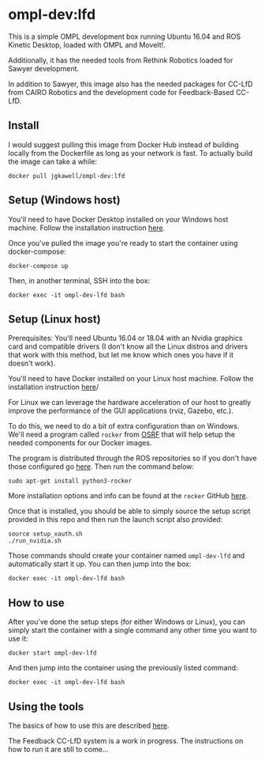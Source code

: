 # ompl-dev:lfd

This is a simple OMPL development box running Ubuntu 16.04 and ROS Kinetic Desktop, loaded with OMPL and MoveIt!.

Additionally, it has the needed tools from Rethink Robotics loaded for Sawyer development.

In addition to Sawyer, this image also has the needed packages for CC-LfD from CAIRO Robotics and the development code for Feedback-Based CC-LfD.

## Install

I would suggest pulling this image from Docker Hub instead of building locally from the Dockerfile as long as your network is fast. To actually build the image can take a while:

```
docker pull jgkawell/ompl-dev:lfd
```

## Setup (Windows host)

You'll need to have Docker Desktop installed on your Windows host machine. Follow the installation instruction [here](https://docs.docker.com/docker-for-windows/install/).

Once you've pulled the image you're ready to start the container using docker-compose:

```
docker-compose up
```

Then, in another terminal, SSH into the box:

```
docker exec -it ompl-dev-lfd bash
```

## Setup (Linux host)

Prerequisites: You'll need Ubuntu 16.04 or 18.04 with an Nvidia graphics card and compatible drivers (I don't know all the Linux distros and drivers that work with this method, but let me know which ones you have if it doesn't work).

You'll need to have Docker installed on your Linux host machine. Follow the installation instruction [here](https://docs.docker.com/install/linux/docker-ce/ubuntu/)/

For Linux we can leverage the hardware acceleration of our host to greatly improve the performance of the GUI applications (rviz, Gazebo, etc.).

To do this, we need to do a bit of extra configuration than on Windows. We'll need a program called `rocker` from [OSRF](https://www.openrobotics.org/) that will help setup the needed components for our Docker images.

The program is distributed through the ROS repositories so if you don't have those configured go [here](http://wiki.ros.org/kinetic/Installation/Ubuntu). Then run the command below:

```
sudo apt-get install python3-rocker
```

More installation options and info can be found at the `rocker` GitHub [here](https://github.com/osrf/rocker).

Once that is installed, you should be able to simply source the setup script provided in this repo and then run the launch script also provided:

```
source setup_xauth.sh
./run_nvidia.sh
```

Those commands should create your container named `ompl-dev-lfd` and automatically start it up. You can then jump into the box:

```
docker exec -it ompl-dev-lfd bash
```

## How to use

After you've done the setup steps (for either Windows or Linux), you can simply start the container with a single command any other time you want to use it:

```
docker start ompl-dev-lfd
```

And then jump into the container using the previously listed command:

```
docker exec -it ompl-dev-lfd bash
```

## Using the tools

The basics of how to use this are described [here](../sawyer/README.md).

The Feedback CC-LfD system is a work in progress. The instructions on how to run it are still to come...
